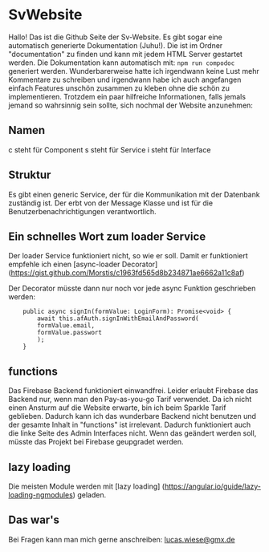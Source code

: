 # SvWebsite

Hallo! Das ist die Github Seite der Sv-Website. Es gibt sogar eine automatisch generierte Dokumentation (Juhu!). Die ist im Ordner "documentation" zu finden und kann mit jedem HTML Server gestartet werden. Die Dokumentation kann automatisch mit: `npm run compodoc` generiert werden.
Wunderbarerweise hatte ich irgendwann keine Lust mehr Kommentare zu schreiben und irgendwann habe ich auch angefangen einfach Features unschön zusammen zu kleben ohne die schön zu implementieren.
Trotzdem ein paar hilfreiche Informationen, falls jemals jemand so wahrsinnig sein sollte, sich nochmal der Website anzunehmen:

## Namen

c steht für Component
s steht für Service
i steht für Interface

## Struktur

Es gibt einen generic Service, der für die Kommunikation mit der Datenbank zuständig ist.
Der erbt von der Message Klasse und ist für die Benutzerbenachrichtigungen verantwortlich.

## Ein schnelles Wort zum loader Service

Der loader Service funktioniert nicht, so wie er soll. Damit er funktioniert empfehle ich einen [async-loader Decorator] (https://gist.github.com/Morstis/c1963fd565d8b234871ae6662a11c8af)

Der Decorator müsste dann nur noch vor jede async Funktion geschrieben werden:

```@asyncLoader()
	public async signIn(formValue: LoginForm): Promise<void> {
		await this.afAuth.signInWithEmailAndPassword(
		formValue.email,
		formValue.passwort
		);
	}
```

## functions

Das Firebase Backend funktioniert einwandfrei. Leider erlaubt Firebase das Backend nur, wenn man den Pay-as-you-go Tarif verwendet. Da ich nicht einen Ansturm auf die Website erwarte, bin ich beim Sparkle Tarif geblieben. Dadurch kann ich das wunderbare Backend nicht benutzen und der gesamte Inhalt in "functions" ist irrelevant. Dadurch funktioniert auch die linke Seite des Admin Interfaces nicht. Wenn das geändert werden soll, müsste das Projekt bei Firebase geupgradet werden.

## lazy loading

Die meisten Module werden mit [lazy loading] (https://angular.io/guide/lazy-loading-ngmodules) geladen.

## Das war's

Bei Fragen kann man mich gerne anschreiben: lucas.wiese@gmx.de
